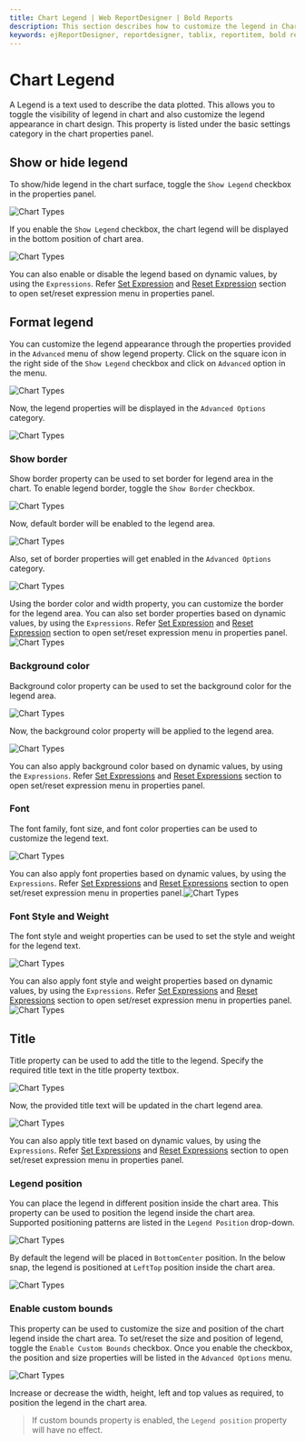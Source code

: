 ```yaml
---
title: Chart Legend | Web ReportDesigner | Bold Reports
description: This section describes how to customize the legend in Chart Report Item with the Bold Report Designer
keywords: ejReportDesigner, reportdesigner, tablix, reportitem, bold reports, documentation, help, ej, user guide, demo, samples, bold reports, bold reporting
---
```


# Chart Legend

A Legend is a text used to describe the data plotted. This allows you to toggle the visibility of legend in chart and also customize the legend appearance in chart design. This property is listed under the basic settings category in the chart properties panel.

## Show or hide legend

To show/hide legend in the chart surface, toggle the `Show Legend` checkbox in the properties panel.

![Chart Types](/static/assets/on-premise/images/report-designer/report-items/chart/show-legend/show-legend-checkbox.png '#width=385px')

If you enable the `Show Legend` checkbox, the chart legend will be displayed in the bottom position of chart area.

![Chart Types](/static/assets/on-premise/images/report-designer/report-items/chart/show-legend/chart-legend-indication.png '#width=385px')

You can also enable or disable the legend based on dynamic values, by using the `Expressions`. Refer [Set Expression](./../../../compose-report/properties-panel/#set-expression) and [Reset Expression](./../../../compose-report/properties-panel/#reset-expression) section to open set/reset expression menu in properties panel.

## Format legend

You can customize the legend appearance through the properties provided in the `Advanced` menu of show legend property. Click on the square icon in the right side of the `Show Legend` checkbox and click on `Advanced` option in the menu.

![Chart Types](/static/assets/on-premise/images/report-designer/report-items/chart/show-legend/show-legend-advanced-menu.png '#width=385px')

Now, the legend properties will be displayed in the `Advanced Options` category.

![Chart Types](/static/assets/on-premise/images/report-designer/report-items/chart/show-legend/advanced-properties.png '#width=385px')

### Show border

Show border property can be used to set border for legend area in the chart. To enable legend border, toggle the `Show Border` checkbox.

![Chart Types](/static/assets/on-premise/images/report-designer/report-items/chart/show-legend/enable-legend-border.png '#width=385px')

Now, default border will be enabled to the legend area.

![Chart Types](/static/assets/on-premise/images/report-designer/report-items/chart/show-legend/enable-border-design-view.png '#width=385px')

Also, set of border properties will get enabled in the  `Advanced Options` category.

![Chart Types](/static/assets/on-premise/images/report-designer/report-items/chart/show-legend/legend-border.png '#width=385px')

Using the border color and width property, you can customize the border for the legend area. You can also set border properties based on dynamic values, by using the `Expressions`. Refer [Set Expression](./../../../compose-report/properties-panel/#set-expression) and [Reset Expression](./../../../compose-report/properties-panel/#reset-expression) section to open set/reset expression menu in properties panel.![Chart Types](/static/assets/on-premise/images/report-designer/report-items/chart/show-legend/expression-menu.png '#width=385px')

### Background color

Background color property can be used to set the background color for the legend area.

![Chart Types](/static/assets/on-premise/images/report-designer/report-items/chart/show-legend/background-color.png '#width=385px')

Now, the background color property will be applied to the legend area.

![Chart Types](/static/assets/on-premise/images/report-designer/report-items/chart/show-legend/set-background-property.png '#width=385px')

You can also apply background color based on dynamic values, by using the `Expressions`. Refer [Set Expressions](./../../../compose-report/properties-panel/#set-expression) and [Reset Expressions](./../../../compose-report/properties-panel/#reset-expression) section to open set/reset expression menu in properties panel.

### Font

The font family, font size, and font color properties can be used to customize the legend text.

![Chart Types](/static/assets/on-premise/images/report-designer/report-items/chart/show-legend/font-property.png '#width=385px')

You can also apply font properties based on dynamic values, by using the `Expressions`. Refer [Set Expressions](./../../../compose-report/properties-panel/#set-expression) and [Reset Expressions](./../../../compose-report/properties-panel/#reset-expression) section to open set/reset expression menu in properties panel.![Chart Types](/static/assets/on-premise/images/report-designer/report-items/chart/show-legend/font-property-expression.png '#width=550px')

### Font Style and Weight

The font style and weight properties can be used to set the style and weight for the legend text.

![Chart Types](/static/assets/on-premise/images/report-designer/report-items/chart/show-legend/font-style.png '#width=385px')

You can also apply font style and weight properties based on dynamic values, by using the `Expressions`. Refer [Set Expressions](./../../../compose-report/properties-panel/#set-expression) and [Reset Expressions](./../../../compose-report/properties-panel/#reset-expression) section to open set/reset expression menu in properties panel.![Chart Types](/static/assets/on-premise/images/report-designer/report-items/chart/show-legend/font-style-expression.png '#width=385px')

## Title

Title property can be used to add the title to the legend. Specify the required title text in the title property textbox.

![Chart Types](/static/assets/on-premise/images/report-designer/report-items/chart/show-legend/title-text.png '#width=385px')

Now, the provided title text will be updated in the chart legend area.

![Chart Types](/static/assets/on-premise/images/report-designer/report-items/chart/show-legend/set-title-text.png '#width=385px')

You can also apply title text based on dynamic values, by using the `Expressions`. Refer [Set Expressions](./../../../compose-report/properties-panel/#set-expression) and [Reset Expressions](./../../../compose-report/properties-panel/#reset-expression) section to open set/reset expression menu in properties panel.

### Legend position

You can place the legend in different position inside the chart area. This property can be used to position the legend inside the chart area. Supported positioning patterns are listed in the `Legend Position` drop-down.

![Chart Types](/static/assets/on-premise/images/report-designer/report-items/chart/show-legend/legend-position.png '#width=385px')

By default the legend will be placed in `BottomCenter` position. In the below snap, the legend is positioned at `LeftTop` position inside the chart area.

![Chart Types](/static/assets/on-premise/images/report-designer/report-items/chart/show-legend/legend-position-property.png)

### Enable custom bounds

This property can be used to customize the size and position of the chart legend inside the chart area. To set/reset the size and position of legend, toggle the `Enable Custom Bounds` checkbox. Once you enable the checkbox, the position and size properties will be listed in the `Advanced Options` menu.

![Chart Types](/static/assets/on-premise/images/report-designer/report-items/chart/show-legend/enable-custom-bounds.png '#width=385px')

Increase or decrease the width, height, left and top values as required, to position the legend in the chart area.

> If custom bounds property is enabled, the `Legend position` property will have no effect.
